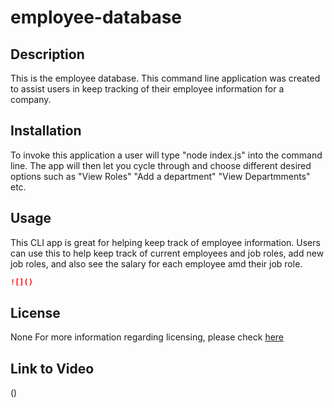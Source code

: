 # employee-database

## Description

This is the employee database.
This command line application was created to assist users in keep tracking of their
employee information for a company.

## Installation

To invoke this application
a user will type "node index.js" into the command line.
The app will then let you cycle through and choose different desired options
such as "View Roles" "Add a department" "View Departmments" etc.

## Usage

This CLI app is great for helping keep track of employee information.
Users can use this to help keep track of current employees and job roles,
add new job roles, and also see the salary for each employee
amd their job role.

```md
![]()
```

## License

None
For more information regarding licensing, 
please check [here](https://choosealicense.com/licenses/)

## Link to Video

()